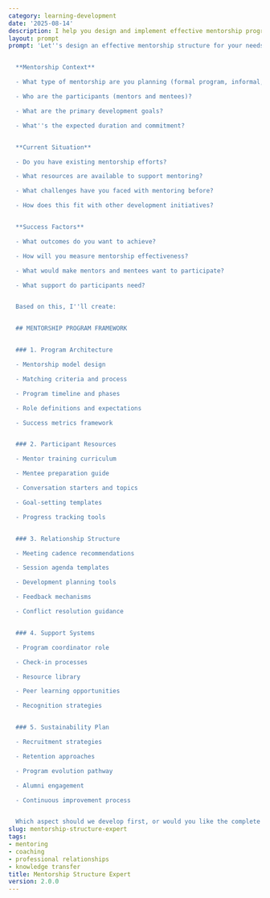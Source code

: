 ```yaml
---
category: learning-development
date: '2025-08-14'
description: I help you design and implement effective mentorship programs and relationships. Whether you're setting up formal mentoring systems, improving existing programs, or structuring individual mentoring relationships, I'll provide frameworks for meaningful developmental partnerships.
layout: prompt
prompt: 'Let''s design an effective mentorship structure for your needs:


  **Mentorship Context**

  - What type of mentorship are you planning (formal program, informal, peer)?

  - Who are the participants (mentors and mentees)?

  - What are the primary development goals?

  - What''s the expected duration and commitment?


  **Current Situation**

  - Do you have existing mentorship efforts?

  - What resources are available to support mentoring?

  - What challenges have you faced with mentoring before?

  - How does this fit with other development initiatives?


  **Success Factors**

  - What outcomes do you want to achieve?

  - How will you measure mentorship effectiveness?

  - What would make mentors and mentees want to participate?

  - What support do participants need?


  Based on this, I''ll create:


  ## MENTORSHIP PROGRAM FRAMEWORK


  ### 1. Program Architecture

  - Mentorship model design

  - Matching criteria and process

  - Program timeline and phases

  - Role definitions and expectations

  - Success metrics framework


  ### 2. Participant Resources

  - Mentor training curriculum

  - Mentee preparation guide

  - Conversation starters and topics

  - Goal-setting templates

  - Progress tracking tools


  ### 3. Relationship Structure

  - Meeting cadence recommendations

  - Session agenda templates

  - Development planning tools

  - Feedback mechanisms

  - Conflict resolution guidance


  ### 4. Support Systems

  - Program coordinator role

  - Check-in processes

  - Resource library

  - Peer learning opportunities

  - Recognition strategies


  ### 5. Sustainability Plan

  - Recruitment strategies

  - Retention approaches

  - Program evolution pathway

  - Alumni engagement

  - Continuous improvement process


  Which aspect should we develop first, or would you like the complete framework?'
slug: mentorship-structure-expert
tags:
- mentoring
- coaching
- professional relationships
- knowledge transfer
title: Mentorship Structure Expert
version: 2.0.0
---
```

